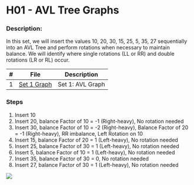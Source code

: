 # H01 - AVL Tree Graphs
### Description:
In this set, we will insert the values 10, 20, 30, 15, 25, 5, 35, 27 sequentially into an AVL Tree and perform rotations when necessary to maintain balance. We will identify where single rotations (LL or RR) and double rotations (LR or RL) occur.

|#|File|Description|
|---|---|---|
|1| [Set 1 Graph](Assignments/H01/AVL.drawio.png) |Set 1: AVL Graph|

### Steps
1. Insert 10
2. Insert 20, balance Factor of 10 = -1 (Right-heavy), No rotation needed
3. Insert 30, balance Factor of 10 = -2 (Right-heavy), Balance Factor of 20 = -1 (Right-heavy), RR imbalance, Left Rotation on 10
4. Insert 15, balance Factor of 20 = 1 (Left-heavy), No rotation needed
5. Insert 25, balance Factor of 30 = 1 (Left-heavy), No rotation needed
6. Insert 5, balance Factor of 10 = 1 (Left-heavy), No rotation needed
7. Insert 35, balance Factor of 30 = 0, No rotation needed
8. Insert 27, balance Factor of 30 = 1 (Left-heavy), No rotation needed


<img src=[https://github.com/Arflores98/3013-Algorithms/blob/main/Assignments/H01/AVL.drawio.png]>
